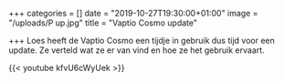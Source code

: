 +++
categories = []
date = "2019-10-27T19:30:00+01:00"
image = "/uploads/P up.jpg"
title = "Vaptio Cosmo update"

+++
Loes heeft de Vaptio Cosmo een tijdje in gebruik dus tijd voor een update. Ze verteld wat ze er van vind en hoe ze het gebruik ervaart.

{{< youtube kfvU6cWyUek >}}